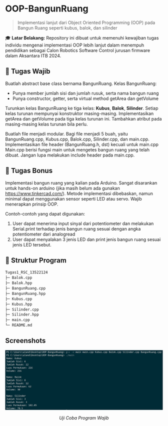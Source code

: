 # OOP-BangunRuang
> Implementasi lanjut dari Object Oriented Programming (OOP) pada Bangun Ruang seperti kubus, balok, dan silinder

🎓 **Latar Belakang:**
Repository ini dibuat untuk memenuhi kewajiban tugas individu mengenai implementasi OOP lebih lanjut dalam menempuh pendidikan sebagai Calon Robotics Software Control jurusan firmware dalam Aksantara ITB 2024.

## 📝 Tugas Wajib
Buatlah abstract base class bernama BangunRuang.
Kelas BangunRuang:
- Punya member jumlah sisi dan jumlah rusuk, serta nama bangun ruang
- Punya constructor, getter, serta virtual method getArea dan getVolume

Turunkan kelas BangunRuang ke tiga kelas: **Kubus**, **Balok**, **Silinder**.
Setiap kelas turunan mempunyai konstruktor masing-masing.
Implementasikan getArea dan getVolume pada tiga kelas turunan ini.
Tambahkan atribut pada masing-masing kelas turunan bila perlu.

Buatlah file menjadi modular. Bagi file menjadi 5 buah, yaitu
BangunRuang.cpp, Kubus.cpp, Balok.cpp, Silinder.cpp, dan main.cpp.
Implementasikan file header (BangunRuang.h, dst) kecuali untuk main.cpp
Main.cpp berisi fungsi main untuk mengetes bangun ruang yang telah
dibuat. Jangan lupa melakukan include header pada main.cpp.

## 📝 Tugas Bonus
Implementasi bangun ruang yang kalian pada Arduino. Sangat disarankan untuk hands-on arduino (jika masih belum ada gunakan https://www.tinkercad.com/). Metode implementasi dibebaskan, namun minimal dapat menggunakan sensor seperti LED atau servo. Wajib menerapkan prinsip OOP.

Contoh-contoh yang dapat digunakan:
1. User dapat menerima input sinyal dari potentiometer dan melakukan Serial.print terhadap jenis bangun ruang sesuai dengan angka potentiometer dari analogread
2. User dapat menyalakan 3 jenis LED dan print jenis bangun ruang sesuai jenis LED tersebut.


## 📁 Struktur Program
```bash
Tugas1_RSC_13522124
├─ Balok.cpp
├─ Balok.hpp
├─ BangunRuang.cpp
├─ BangunRuang.hpp
├─ Kubus.cpp
├─ Kubus.hpp
├─ Silinder.cpp
├─ Silinder.hpp
├─ main.cpp
└─ README.md
```

## Screenshots

<div align="center">
  <img src="UjiCobaBangunRuang.png" alt="Uji Coba Bangun Ruang" width="750"/>
  <p><i>Uji Coba Program Wajib</i></p>
</div>